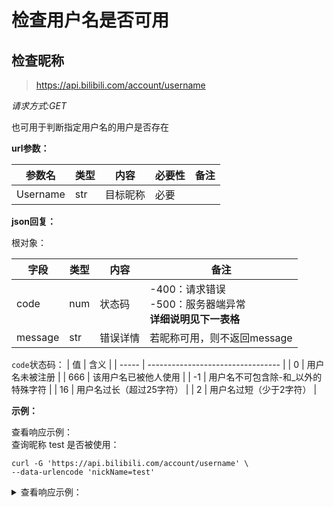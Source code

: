 # 检查用户名是否可用

## 检查昵称

> https://api.bilibili.com/account/username

*请求方式:GET*

也可用于判断指定用户名的用户是否存在


**url参数：**

| 参数名 | 类型 | 内容        | 必要性 | 备注 |
| -------- | ---- | ----------- | ------ | ---- |
| Username | str | 目标昵称  | 必要   |  |

**json回复：**

根对象：

| 字段    | 类型 | 内容       | 备注                        |
| ------- | ---- | -------- | --------------------------- |
| code    | num  | 状态码    | -400：请求错误<br />-500：服务器端异常<br />**详细说明见下一表格** |
| message | str  | 错误详情   | 若昵称可用，则不返回message   |

`code`状态码：
| 值    | 含义                              |
| ----- | --------------------------------- |
| 0     | 用户名未被注册                      |
| 666  | 该用户名已被他人使用                |
| -1 | 用户名不可包含除\-和_以外的特殊字符 |
| 16 | 用户名过长（超过25字符）            |
| 2 | 用户名过短（少于2字符）             |

**示例：**
<summary>查看响应示例：</summary>
查询昵称 test 是否被使用：

```shell
curl -G 'https://api.bilibili.com/account/username' \
--data-urlencode 'nickName=test'
```
<details>
<summary>查看响应示例：</summary>
  
```json
{
    "code": 0,
    "message": "该用户名未被注册"
}
```
